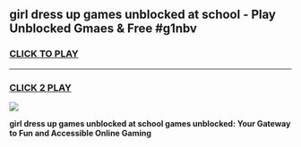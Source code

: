
## girl dress up games unblocked at school - Play Unblocked Gmaes & Free #g1nbv
<h3>
<a href="https://news.freeplayer.one?title=girl_dress_up_games_unblocked_at_school&ref=03M">CLICK TO PLAY</a></h3>
<hr>

<h3>
<a href="https://news.freeplayer.one?title=girl_dress_up_games_unblocked_at_school&ref=03M">CLICK 2 PLAY</a>
  
</h3>

<a href="https://news.freeplayer.one?title=girl_dress_up_games_unblocked_at_school&ref=03M"><img src="https://clearcache.store/games.png"></a>


**girl dress up games unblocked at school games unblocked: Your Gateway to Fun and Accessible Online Gaming**

